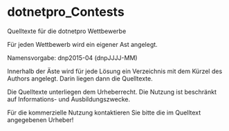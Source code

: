 # dotnetpro_Contests
Quelltexte für die dotnetpro Wettbewerbe

Für jeden Wettbewerb wird ein eigener Ast angelegt.

Namensvorgabe:  dnp2015-04 (dnpJJJJ-MM)

Innerhalb der Äste wird für jede Lösung ein Verzeichnis mit dem Kürzel des Authors angelegt. Darin liegen dann die Quelltexte.

Die Quelltexte unterliegen dem Urheberrecht.
Die Nutzung ist beschränkt auf Informations- und Ausbildungszwecke. 

Für die kommerzielle Nutzung kontaktieren Sie bitte die im Quelltext angegebenen Urheber!
